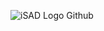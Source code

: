 ![iSAD Logo Github](https://github.com/sirx2713/Flag-of-Luxembourg/assets/122817303/39c11821-bd83-440f-ba10-8522b2eb624a)
